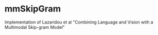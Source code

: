 mmSkipGram
==========

Implementation of Lazaridou et al "Combining Language and Vision with a Multimodal Skip-gram Model"
